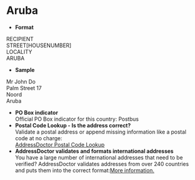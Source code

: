 Aruba
=====

- **Format**

RECIPIENT  
STREET[HOUSENUMBER]  
LOCALITY  
ARUBA
- **Sample**

Mr John Do  
Palm Street 17  
Noord  
Aruba
- **PO Box indicator**  
Official PO Box indicator for this country: Postbus
- **Postal Code Lookup - Is the address correct?**  
Validate a postal address or append missing information like a postal code at no charge:  
[AddressDoctor Postal Code Lookup](http://lookup.addressdoctor.com/lookup/default.aspx?lang=en&country=ABW)
- **AddressDoctor validates and formats international addresses**  
You have a large number of international addresses that need to be verified? AddressDoctor validates addresses from over 240 countries and puts them into the correct format:[More information.](index.php?id=31&L=1)